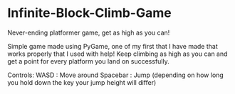 # Infinite-Block-Climb-Game
Never-ending platformer game, get as high as you can!

Simple game made using PyGame, one of my first that I have made that works properly that I used with help! Keep climbing as high as you can and get a point for every platform you land on successfully.

Controls:
WASD : Move around
Spacebar : Jump (depending on how long you hold down the key your jump height will differ)

